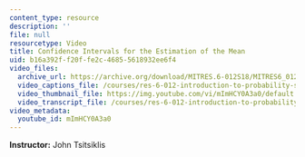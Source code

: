 ```yaml
---
content_type: resource
description: ''
file: null
resourcetype: Video
title: Confidence Intervals for the Estimation of the Mean
uid: b16a392f-f20f-fe2c-4685-5618932ee6f4
video_files:
  archive_url: https://archive.org/download/MITRES.6-012S18/MITRES6_012S18_L20-06_300k.mp4
  video_captions_file: /courses/res-6-012-introduction-to-probability-spring-2018/76ac75da2d9b5efa92b9e3260fb47684_mImHCY0A3a0.vtt
  video_thumbnail_file: https://img.youtube.com/vi/mImHCY0A3a0/default.jpg
  video_transcript_file: /courses/res-6-012-introduction-to-probability-spring-2018/3ed464c52c45cc75436e013d4fd1bc90_mImHCY0A3a0.pdf
video_metadata:
  youtube_id: mImHCY0A3a0
---
```


**Instructor:** John Tsitsiklis